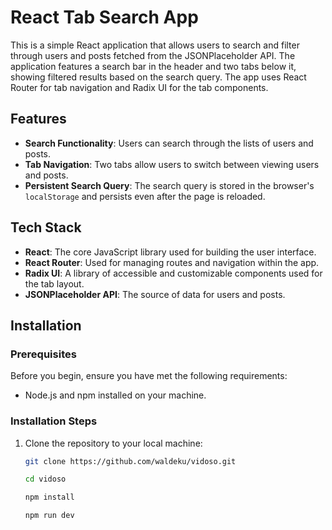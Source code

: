 # React Tab Search App

This is a simple React application that allows users to search and filter through users and posts fetched from the JSONPlaceholder API. The application features a search bar in the header and two tabs below it, showing filtered results based on the search query. The app uses React Router for tab navigation and Radix UI for the tab components.

## Features

- **Search Functionality**: Users can search through the lists of users and posts.
- **Tab Navigation**: Two tabs allow users to switch between viewing users and posts.
- **Persistent Search Query**: The search query is stored in the browser's `localStorage` and persists even after the page is reloaded.

## Tech Stack

- **React**: The core JavaScript library used for building the user interface.
- **React Router**: Used for managing routes and navigation within the app.
- **Radix UI**: A library of accessible and customizable components used for the tab layout.
- **JSONPlaceholder API**: The source of data for users and posts.

## Installation

### Prerequisites

Before you begin, ensure you have met the following requirements:

- Node.js and npm installed on your machine.

### Installation Steps

1.  Clone the repository to your local machine:

    ```bash
    git clone https://github.com/waldeku/vidoso.git

    cd vidoso

    npm install

    npm run dev
    ```
